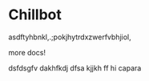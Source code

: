 # Chillbot
asdftyhbnkl,.;pokjhytrdxzwerfvbhjiol,


more docs!


dsfdsgfv
dakhfkdj
dfsa
kjjkh
ff
hi
capara
